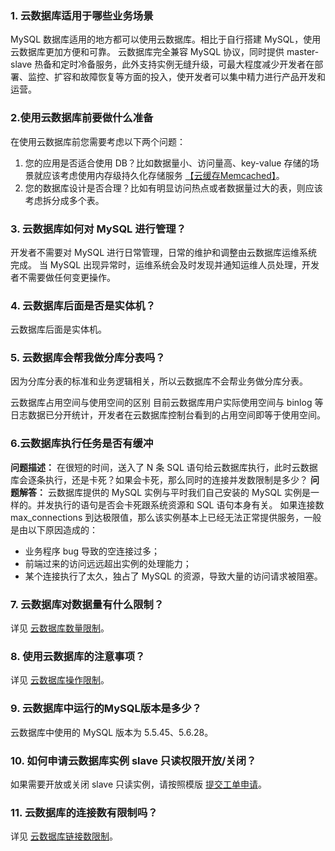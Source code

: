 ### 1. 云数据库适用于哪些业务场景
MySQL 数据库适用的地方都可以使用云数据库。相比于自行搭建 MySQL，使用云数据库更加方便和可靠。
云数据库完全兼容 MySQL 协议，同时提供 master-slave 热备和定时冷备服务，此外支持实例无缝升级，可最大程度减少开发者在部署、监控、扩容和故障恢复等方面的投入，使开发者可以集中精力进行产品开发和运营。

### 2.使用云数据库前要做什么准备
在使用云数据库前您需要考虑以下两个问题：
1. 您的应用是否适合使用 DB？比如数据量小、访问量高、key-value 存储的场景就应该考虑使用内存级持久化存储服务 [【云缓存Memcached】](http://tcecqpoc.fsphere.cn/product/cmem)。
2. 您的数据库设计是否合理？比如有明显访问热点或者数据量过大的表，则应该考虑拆分成多个表。 

### 3. 云数据库如何对 MySQL 进行管理？
开发者不需要对 MySQL 进行日常管理，日常的维护和调整由云数据库运维系统完成。
当 MySQL 出现异常时，运维系统会及时发现并通知运维人员处理，开发者不需要做任何变更操作。

### 4.  云数据库后面是否是实体机？
云数据库后面是实体机。

### 5. 云数据库会帮我做分库分表吗？
因为分库分表的标准和业务逻辑相关，所以云数据库不会帮业务做分库分表。

云数据库占用空间与使用空间的区别
目前云数据库用户实际使用空间与 binlog 等日志数据已分开统计，开发者在云数据库控制台看到的占用空间即等于使用空间。

### 6.云数据库执行任务是否有缓冲
**问题描述：**
在很短的时间，送入了 N 条 SQL 语句给云数据库执行，此时云数据库会逐条执行，还是卡死？如果会卡死，那么同时的连接并发数限制是多少？
**问题解答：**
云数据库提供的 MySQL 实例与平时我们自己安装的 MySQL 实例是一样的。并发执行的语句是否会卡死跟系统资源和 SQL 语句本身有关。
如果连接数 max_connections 到达极限值，那么该实例基本上已经无法正常提供服务，一般是由以下原因造成的：
- 业务程序 bug 导致的空连接过多；
- 前端过来的访问远远超出实例的处理能力；
- 某个连接执行了太久，独占了 MySQL 的资源，导致大量的访问请求被阻塞。

### 7. 云数据库对数据量有什么限制？
详见 <a href="http://tcecqpoc.fsphere.cn/document/product/236/7259#1-.E6.95.B0.E6.8D.AE.E9.87.8F.E9.99.90.E5.88.B61" target="_blank">云数据库数量限制</a>。

### 8. 使用云数据库的注意事项？
详见 <a href="http://tcecqpoc.fsphere.cn/document/product/236/7259#7-.E6.93.8D.E4.BD.9C.E9.99.90.E5.88.B67" target="_blank">云数据库操作限制</a>。

### 9. 云数据库中运行的MySQL版本是多少？
云数据库中使用的 MySQL 版本为 5.5.45、5.6.28。

### 10. 如何申请云数据库实例 slave 只读权限开放/关闭？
如果需要开放或关闭 slave 只读实例，请按照模版 [提交工单申请](http://console.tcecqpoc.fsphere.cn/workorder/category)。

### 11. 云数据库的连接数有限制吗？
详见 <a href="http://tcecqpoc.fsphere.cn/document/product/236/7259#2-.E8.BF.9E.E6.8E.A5.E6.95.B0.E9.99.90.E5.88.B62" target="_blank">云数据库链接数限制</a>。
